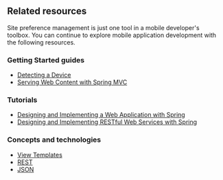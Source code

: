 ## Related resources

Site preference management is just one tool in a mobile developer's toolbox. You can continue to explore mobile application development with the following resources.

### Getting Started guides

* [Detecting a Device][gs-device-detection]
* [Serving Web Content with Spring MVC][gs-serving-web-content]

[gs-device-detection]: /guides/gs/device-detection/
[gs-serving-web-content]: /guides/gs/serving-web-content/

### Tutorials

* [Designing and Implementing a Web Application with Spring][tut-web]
* [Designing and Implementing RESTful Web Services with Spring][tut-rest]

[tut-web]: /guides/tutorials/web
[tut-rest]: /guides/tutorials/rest

### Concepts and technologies

* [View Templates][u-view-templates]
* [REST][u-rest]
* [JSON][u-json]

[u-view-templates]: /understanding/view-templates
[u-rest]: /understanding/REST
[u-json]: /understanding/JSON
